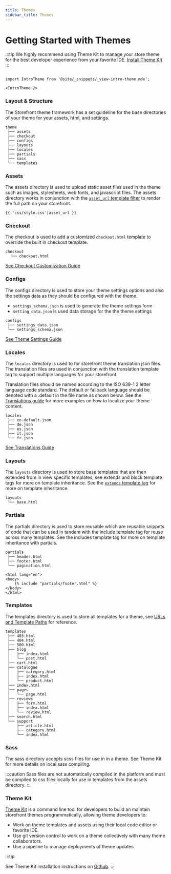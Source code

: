 ```yaml
---
title: Themes
sidebar_title: Themes
---
```

# Getting Started with Themes

:::tip
We highly recommend using Theme Kit to manage your store theme for the best developer experience from your favorite IDE. [Install Theme Kit](https://github.com/29next/theme-kit)
:::

```mdx-code-block

import IntroTheme from '@site/_snippets/_view-intro-theme.mdx';

<IntroTheme />

```

### Layout & Structure
The Storefront theme framework has a set guideline for the base directories of your theme for your assets, html, and settings.

```shell title="Storefront Theme Structure"
theme
 ├── assets
 ├── checkout
 ├── configs
 ├── layouts
 ├── locales
 ├── partials
 ├── sass
 └── templates
```


### Assets
The assets directory is used to upload static asset files used in the theme such as images, stylesheets, web fonts, and javascript files. The assets directory works in conjunction with the [`asset_url` template filter](/themes/templates/filters.md#asset_url) to render the full path on your storefront.

```django title="Example link in template to /assets/css/style.css"
{{ 'css/style.css'|asset_url }}
```

### Checkout
The checkout is used to add a customized `checkout.html` template to override the built in checkout template.

```shell title="Checkout Directory"
checkout
  └── checkout.html
```

[See Checkout Customization Guide](/themes/guides/checkout.md)

### Configs
The configs directory is used to store your theme settings options and also the settings data as they should be configured with the theme.

- `settings_schema.json` is used to generate the theme settings form
- `setting_data.json` is used data storage for the the theme settings

```shell title="Config Directory"
configs
 ├── settings_data.json
 └── settings_schema.json
```
[See Theme Settings Guide](themes/settings.md)

### Locales

The `locales` directory is used to for storefront theme translation json files. The translation files are used in conjunction with the translation template tag to support multiple languages for your storefront.

Translation files should be named according to the ISO 639-1 2 letter language code standard. The default or fallback language should be denoted with a .default in the file name as shown below. See the [Translations guide](themes/translations.md) for more examples on how to localize your theme content.

```shell title="Locale Files Example"
locales
 ├── en.default.json
 ├── de.json
 ├── es.json
 ├── it.json
 └── fr.json
```
[See Translations Guide](themes/translations.md)

### Layouts
The `layouts` directory is used to store base templates that are then extended from in view specific templates, see extends and block template tags for more on template inheritance. See the [`extends` template tag](themes/templates/tags.md#extends-block) for more on template inheritance.

```shell title="Layouts Directory Example"
layouts
 └── base.html
```

### Partials
The partials directory is used to store reusable which are reusable snippets of code that can be used in tandem with the include template tag for reuse across many templates. See the includes template tag for more on template inheritance with partials.

```shell title="Partials Directory Example"
partials
 ├── header.html
 ├── footer.html
 └── pagination.html
```

```django title="Example Partial Include Another Template"
<html lang="en">
<body>
    {% include "partials/footer.html" %}
</body>
</html>
```


### Templates
The templates directory is used to store all templates for a theme, see [URLs and Template Paths](themes/templates/urls-and-template-paths.md) for reference.

```shell title="Templates Directory Example"
templates
 ├── 403.html
 ├── 404.html
 ├── 500.html
 ├── blog
 │   ├── index.html
 │   └── post.html
 ├── cart.html
 ├── catalogue
 │   ├── category.html
 │   ├── index.html
 │   └── product.html
 ├── index.html
 ├── pages
 │   └── page.html
 ├── reviews
 │   ├── form.html
 │   ├── index.html
 │   └── review.html
 ├── search.html
 └── support
     ├── article.html
     ├── category.html
     └── index.html
```

### Sass

The sass directory accepts scss files for use in in a theme. See Theme Kit for more details on local sass compiling.

:::caution
Sass files are not automatically compiled in the platform and must be compiled to css files locally for use in templates from the assets directory.
:::

### Theme Kit

[Theme Kit](https://github.com/29next/theme-kit) is a command line tool for developers to build an maintain storefront themes programmatically, allowing theme developers to:

- Work on theme templates and assets using their local code editor or favorite IDE.
- Use git version control to work on a theme collectively with many theme collaborators.
- Use a pipeline to manage deployments of theme updates.


:::tip

See Theme Kit installation instructions on [Github](https://github.com/29next/theme-kit).
:::
